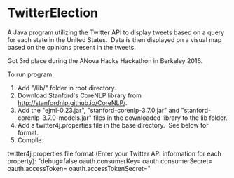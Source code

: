 # TwitterElection
A Java program utilizing the Twitter API to display tweets based on a query for each state in the United States.  Data is then displayed on a visual map based on the opinions present in the tweets.

Got 3rd place during the ANova Hacks Hackathon in Berkeley 2016.

To run program:
1. Add "/lib/" folder in root directory.
2. Download Stanford's CoreNLP library from http://stanfordnlp.github.io/CoreNLP/.
3. Add the "ejml-0.23.jar", "stanford-corenlp-3.7.0.jar" and "stanford-corenlp-3.7.0-models.jar" files in the downloaded library to the lib folder.
4. Add a twitter4j.properties file in the base directory.  See below for format.
5. Compile.

twitter4j.properties file format (Enter your Twitter API information for each property):
"debug=false
oauth.consumerKey=
oauth.consumerSecret=
oauth.accessToken=
oauth.accessTokenSecret="
